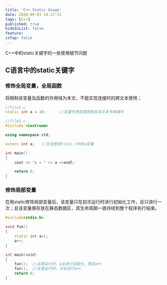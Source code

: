 ```yaml
---
title: 'C++ Static Usage'
date: 2020-09-07 14:37:51
tags: [C++]
published: true
hideInList: false
feature: 
isTop: false
---
```


C++中的static关键字的一些使用细节问题
<!--more-->

## C语言中的static关键字

### 修饰全局变量，全局函数

将限制该变量及函数的作用域为本文，不能实现连接时的跨文本使用；

```C++
//file1.c
static int a = 10;      //变量作用范围限制在本文本作用域中

//file2.c
#include <iostream>

using namespace std;

extern int a;   //无法使用file1.c中的a变量

int main()
{
    cout << "a = " << a <<endl;

    return 0;
}

```

### 修饰局部变量

在用static修饰局部变量后，该变量只在初次运行时进行初始化工作，且只进行一次；且该变量便存放在静态数据区，其生命周期一直持续到整个程序执行结束。

```c++
#include<stdio.h>

void fun()
{
    static int a=1;
    a++;
}

int main(void)
{
    fun();  //这里运行时，a会进行初始化，随后a++
    fun();  //这里运行时，只会运行a++
    return 0;
}
```
